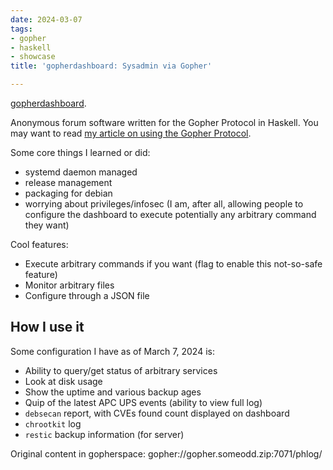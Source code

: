 ```yaml
---
date: 2024-03-07
tags:
- gopher
- haskell
- showcase
title: 'gopherdashboard: Sysadmin via Gopher'

---
```



[gopherdashboard](https://github.com/someodd/gopherdashboard).

Anonymous forum software written for the Gopher Protocol in Haskell. You may
want to read [my article on using the Gopher
Protocol](/notes/gopher).

Some core things I learned or did:

  * systemd daemon managed
  * release management
  * packaging for debian
  * worrying about privileges/infosec (I am, after all, allowing people to
    configure the dashboard to execute potentially any arbitrary command they
    want)

Cool features:

  * Execute arbitrary commands if you want (flag to enable this not-so-safe feature)
  * Monitor arbitrary files
  * Configure through a JSON file

## How I use it

Some configuration I have as of March 7, 2024 is:

  * Ability to query/get status of arbitrary services
  * Look at disk usage
  * Show the uptime and various backup ages
  * Quip of the latest APC UPS events (ability to view full log)
  * `debsecan` report, with CVEs found count displayed on dashboard
  * `chrootkit` log
  * `restic` backup information (for server)

Original content in gopherspace: gopher://gopher.someodd.zip:7071/phlog/
